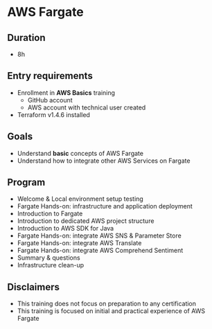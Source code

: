 # AWS Fargate
## Duration
* 8h

## Entry requirements
* Enrollment in **AWS Basics** training
  * GitHub account
  * AWS account with technical user created
* Terraform v1.4.6 installed


## Goals
* Understand **basic** concepts of AWS Fargate
* Understand how to integrate other AWS Services on Fargate


## Program
* Welcome & Local environment setup testing
* Fargate Hands-on: infrastructure and application deployment 
* Introduction to Fargate
* Introduction to dedicated AWS project structure
* Introduction to AWS SDK for Java
* Fargate Hands-on: integrate AWS SNS & Parameter Store
* Fargate Hands-on: integrate AWS Translate
* Fargate Hands-on: integrate AWS Comprehend Sentiment
* Summary & questions
* Infrastructure clean-up

## Disclaimers
* This training does not focus on preparation to any certification
* This training is focused on initial and practical experience of AWS Fargate